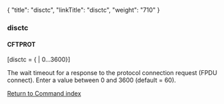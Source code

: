 {
    "title": "disctc",
    "linkTitle": "disctc",
    "weight": "710"
}<span id="disctc"></span>

### disctc

#### CFTPROT

\[disctc = {
| 0...3600}\]

The wait timeout for a response to the protocol connection request
(FPDU connect). Enter a value between 0 and 3600 (default = 60).

[Return to Command index](../../)
